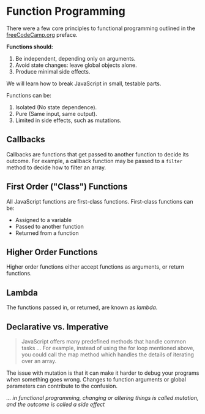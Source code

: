 # Function Programming

There were a few core principles to functional programming outlined in the [freeCodeCamp.org](https://freecodecamp.org) preface.

**Functions should:**
1. Be independent, depending only on arguments.
2. Avoid state changes: leave global objects alone.
3. Produce minimal side effects.

We will learn how to break JavaScript in small, testable parts.

Functions can be:

1. Isolated (No state dependence).
2. Pure (Same input, same output).
3. Limited in side effects, such as mutations.

## Callbacks

Callbacks are functions that get passed to another function to decide its outcome. For example, a callback function may be passed to a `filter` method to decide how to filter an array.

## First Order ("Class") Functions

All JavaScript functions are first-class functions. First-class functions can be:

- Assigned to a variable
- Passed to another function
- Returned from a function

## Higher Order Functions

Higher order functions either accept functions as arguments, or return functions.

## Lambda

The functions passed in, or returned, are known as *lambda*.

## Declarative vs. Imperative

> JavaScript offers many predefined methods that handle common tasks ... For example, instead of using the for loop mentioned above, you could call the map method which handles the details of iterating over an array.

The issue with mutation is that it can make it harder to debug your programs when something goes wrong. Changes to function arguments or global parameters can contribute to the confusion.

*... in functional programming, changing or altering things is called mutation, and the outcome is called a side effect*